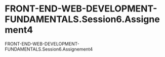 # FRONT-END-WEB-DEVELOPMENT-FUNDAMENTALS.Session6.Assignement4
FRONT-END-WEB-DEVELOPMENT-FUNDAMENTALS.Session6.Assignement4
